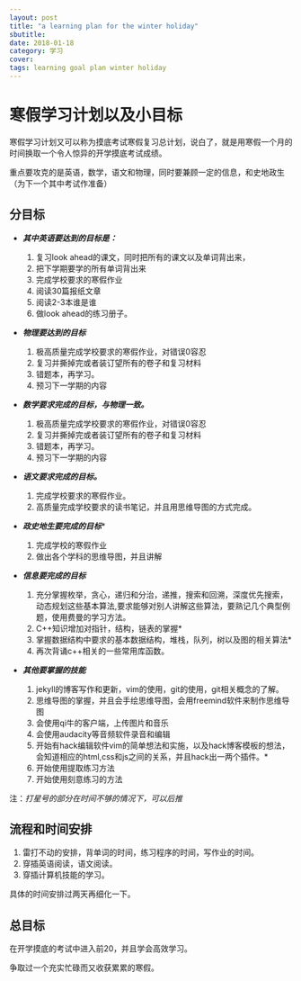```yaml
---
layout: post
title: "a learning plan for the winter holiday"
sbutitle: 
date: 2018-01-18
category: 学习 
cover: 
tags: learning goal plan winter holiday
---
```


# 寒假学习计划以及小目标

寒假学习计划又可以称为摸底考试寒假复习总计划，说白了，就是用寒假一个月的时间换取一个令人惊异的开学摸底考试成绩。

重点要攻克的是英语，数学，语文和物理，同时要兼顾一定的信息，和史地政生（为下一个其中考试作准备）

## 分目标

* ___其中英语要达到的目标是：___
  1. 复习look ahead的课文，同时把所有的课文以及单词背出来，
  2. 把下学期要学的所有单词背出来
  3. 完成学校要求的寒假作业
  4. 阅读30篇报纸文章
  5. 阅读2-3本谁是谁
  6. 做look ahead的练习册子。

* ___物理要达到的目标___
  1. 极高质量完成学校要求的寒假作业，对错误0容忍
  2. 复习并撕掉完或者装订望所有的卷子和复习材料
  3. 错题本，再学习。
  4. 预习下一学期的内容

* ___数学要求完成的目标，与物理一致。___
  1. 极高质量完成学校要求的寒假作业，对错误0容忍
  2. 复习并撕掉完或者装订望所有的卷子和复习材料
  3. 错题本，再学习。
  4. 预习下一学期的内容

* ___语文要求完成的目标。___
  1. 完成学校要求的寒假作业。
  2. 高质量完成学校要求的读书笔记，并且用思维导图的方式完成。

* ___政史地生要完成的目标___*
  1. 完成学校的寒假作业
  2. 做出各个学科的思维导图，并且讲解

* ___信息要完成的目标___
  1. 充分掌握枚举，贪心，递归和分治，递推，搜索和回溯，深度优先搜索，动态规划这些基本算法,要求能够对别人讲解这些算法，要熟记几个典型例题，使用费曼的学习方法。
  2. C++知识增加对指针，结构，链表的掌握*
  3. 掌握数据结构中要求的基本数据结构，堆栈，队列，树以及图的相关算法*
  4. 再次背诵c++相关的一些常用库函数。

* ___其他要掌握的技能___
  1. jekyll的博客写作和更新，vim的使用，git的使用，git相关概念的了解。
  2. 思维导图的掌握，并且会手绘思维导图，会用freemind软件来制作思维导图
  3. 会使用qi牛的客户端，上传图片和音乐
  4. 会使用audacity等音频软件录音和编辑
  5. 开始有hack编辑软件vim的简单想法和实施，以及hack博客模板的想法，会知道相应的html,css和js之间的关系，并且hack出一两个插件。*
  6. 开始使用提取练习方法
  7. 开始使用刻意练习的方法

注：_打星号的部分在时间不够的情况下，可以后推_

## 流程和时间安排

1. 雷打不动的安排，背单词的时间，练习程序的时间，写作业的时间。
2. 穿插英语阅读，语文阅读。
3. 穿插计算机技能的学习。

具体的时间安排过两天再细化一下。

## 总目标

在开学摸底的考试中进入前20，并且学会高效学习。

争取过一个充实忙碌而又收获累累的寒假。




